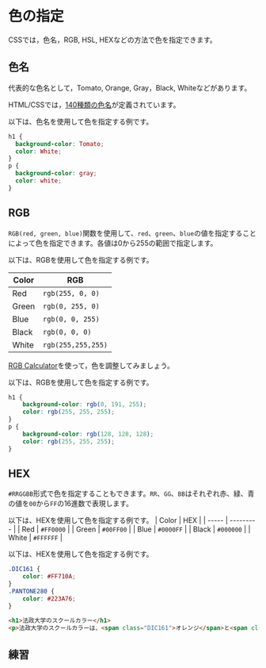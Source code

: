 # 色の指定

CSSでは，色名，RGB, HSL, HEXなどの方法で色を指定できます。

## 色名

代表的な色名として，Tomato, Orange, Gray，Black, Whiteなどがあります。

HTML/CSSでは，[140種類の色名](https://www.w3schools.com/colors/colors_names.asp)が定義されています。

以下は、色名を使用して色を指定する例です。

```css
h1 {
  background-color: Tomato; 
  color: White;
}
p {
  background-color: gray;
  color: white;
}
```

## RGB

`RGB(red, green, blue)`関数を使用して、`red`、`green`、`blue`の値を指定することによって色を指定できます。各値は0から255の範囲で指定します。

以下は、RGBを使用して色を指定する例です。

| Color | RGB                |
| ----- | ------------------ |
| Red   | `rgb(255, 0, 0)`   |
| Green | `rgb(0, 255, 0)`   |
| Blue  | `rgb(0, 0, 255)`   |
| Black | `rgb(0, 0, 0)`     |
| White | `rgb(255,255,255)` |

[RGB Calculator](https://www.w3schools.com/colors/colors_rgb.asp)を使って，色を調整してみましょう。

以下は、RGBを使用して色を指定する例です。

```css
h1 {
    background-color: rgb(0, 191, 255);
    color: rgb(255, 255, 255);
}
p {
    background-color: rgb(128, 128, 128);
    color: rgb(255, 255, 255);
}
``` 

## HEX

`#RRGGBB`形式で色を指定することもできます。`RR`、`GG`、`BB`はそれぞれ赤、緑、青の値を`00`から`FF`の16進数で表現します。

以下は、HEXを使用して色を指定する例です。
| Color | HEX       |
| ----- | --------- |
| Red   | `#FF0000` |
| Green | `#00FF00` |
| Blue  | `#0000FF` |
| Black | `#000000` |
| White | `#FFFFFF` |

以下は、HEXを使用して色を指定する例です。

```css
.DIC161 {
    color: #FF710A;
}
.PANTONE280 {
    color: #223A76;
}
```

```html
<h1>法政大学のスクールカラー</h1>
<p>法政大学のスクールカラーは、<span class="DIC161">オレンジ</span>と<span class="PANTONE280">紺（法政ブルー）</span>です。</p>
```

## 練習

